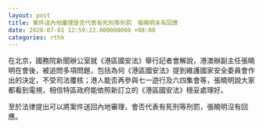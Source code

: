 ```yaml
---
layout: post
title: 案件送內地審理是否代表有死刑等刑罰　張曉明未有回應
date: 2020-07-01 12:59:22.000000000 +08:00
categories: rthk
---
```


在北京，國務院新聞辦公室就《港區國安法》舉行記者會解說，港澳辦副主任張曉明在會後，被追問多項問題，包括為何《港區國安法》提到維護國家安全委員會作出的決定，不受司法覆核；港人能否再參與七一遊行及六四集會等，張曉明說大家都看到電視，相信特區政府能依照新訂立的《港區國安法》穩妥處理好。

至於法律提出可以將案件送回內地審理，會否代表有死刑等刑罰，張曉明沒有回應。
